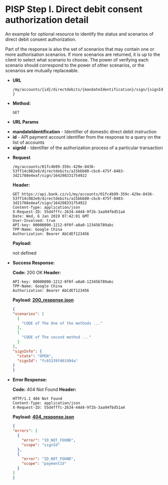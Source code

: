 # PISP Step I. Direct debit consent authorization detail  

An example for optional resource to identify the status and scenarios of direct debit consent authorization.

Part of the response is also the set of scenarios that may contain one or more authorisation scenarios. If more scenarios are returned, it is up to the client to select what scenario to choose. The power of verifying each scenario should correspond to the power of other scenarios, or the scenarios are mutually replaceable.


* **URL**

  `/my/accounts/{id}/directdebits/{mandateIdentification}/sign/{signId}`

* **Method:**
  
  `GET`
  
*  **URL Params**

  - **mandateIdentification** - Identifier of domestic direct debit instruction
  - **id** - API payment account identifier from the response to a query on the list of accounts
  - **signId** - Identifier of the authorization process of a particular transaction

* **Request**

  `/my/accounts/01fc4b99-359c-429e-8436-53ff14c082e9/directdebits/a15bbb80-cbc6-475f-8483-3d21788e4eaf/sign/164298331754922`

  **Header:**
  ```http
  GET https://api.bank.cz/v1/my/accounts/01fc4b99-359c-429e-8436-53ff14c082e9/directdebits/a15bbb80-cbc6-475f-8483-3d21788e4eaf/sign/164298331754922
  Content-Type: application/json
  X-Request-ID: 55d4fffc-2634-44d4-9f2b-3aa94fbd51a4
  Date: Wed, 6 Jan 2019 07:42:01 GMT
  User-Involved: true
  API-key: 00000000-1212-0f0f-a0a0-123456789abc
  TPP-Name: Google China
  Authorization: Bearer AbCdEf123456
  ```

  **Payload:**
  
  not defined

* **Success Response:**
  
  **Code:** 200 OK
  **Header:**
  ```http
  API-key: 00000000-1212-0f0f-a0a0-123456789abc
  TPP-Name: Google China
  Authorization: Bearer AbCdEf123456
  ```

  **Payload: [200_response.json](200_response.json)**
  ```json
  {
  "scenarios": [
    [
      "CODE of The One of the methods ..."
    ],
    [
      "CODE of The second method ..."
    ]
  ],
  "signInfo": {
    "state": "OPEN",
    "signId": "fc65339fd01994a"
  }
  }
  ```
 
* **Error Response:**

  **Code:** 404 Not Found
  **Header:**
  ```http
  HTTP/1.1 404 Not Found
  Content-Type: application/json
  X-Request-ID: 55d4fffc-2634-44d4-9f2b-3aa94fbd51a4
  ```
  
  **Payload: [404_response.json](404_response.json)**
  ```json
  {
  "errors": [
    {
      "error": "ID_NOT_FOUND",
      "scope": "signId"
    },
    {
      "error": "ID_NOT_FOUND",
      "scope": "paymentId"
    }
  ]
  }
  ```
 